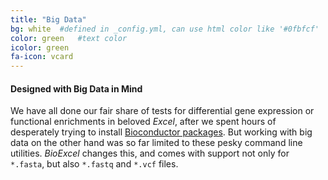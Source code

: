```yaml
---
title: "Big Data"
bg: white  #defined in _config.yml, can use html color like '#0fbfcf'
color: green   #text color
icolor: green
fa-icon: vcard
---
```


#### Designed with Big Data in Mind
We have all done our fair share of tests for differential gene expression or functional enrichments in beloved *Excel*, after we spent hours of desperately trying to install [Bioconductor packages](https://www.bioconductor.org/). But working with big data on the other hand was so far limited to these pesky command line utilities. *BioExcel* changes this, and comes with support not only for `*.fasta`, but also `*.fastq` and `*.vcf` files.
